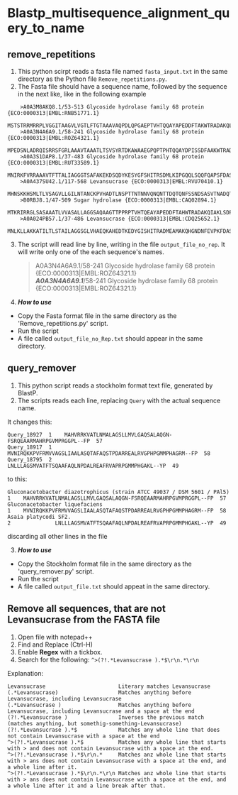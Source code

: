# Blastp_multisequence_alignment_query_to_name

## remove_repetitions

1. This python scirpt reads a fasta file named `fasta_input.txt` in the same directory as the Python file `Remove_repetitions.py`.
2. The Fasta file should have a sequence name, followed by the sequence in the next like, like in the following example
```
    >A0A3M8AKQ8.1/53-513 Glycoside hydrolase family 68 protein {ECO:0000313|EMBL:RNB51771.1}
    MSTSTRRMRRPLVGGITAAGVLVGTLFTGTAAAVAQPDLQPGAEPTVHTQQAYAPEDDFTAKWTRADAKQLQRLSDPNAASRENSMPA
    >A0A3N4A6A9.1/58-241 Glycoside hydrolase family 68 protein {ECO:0000313|EMBL:ROZ64321.1}
    MPEDSNLADRQISRRSFGRLAAAVTAAATLTSVSYRTDKAWAAEGPQPTPHTQQAYDPISSDFAAKWTRADARQIMTQQNDESVPRGE
    >A0A3S1DAP8.1/37-483 Glycoside hydrolase family 68 protein {ECO:0000313|EMBL:RUT33589.1}
    MNIRKFVRRAAAVTFTTALIAGGGTSAFAKEKDSQDYKESYGFSHITRSDMLKIPGQQLSQQFQAPSFDASTIKNIPSAKGVDQWGNPI
    >A0A437SU42.1/117-568 Levansucrase {ECO:0000313|EMBL:RVU70410.1}
    MHNSKKHSMLTLVSAGVLLGILNTANCKPVHADTLNSPTTNTNNVQNQNTTDQTQNFSSNDSASVTNADQTSDSTQTSTQASDLQLTDE
    >B0RBJ8.1/47-509 Sugar hydrolase {ECO:0000313|EMBL:CAQ02894.1}
    MTKRIRRGLSASAAATLVVASALLAGGSAQAAGTTPPRPTVHTQEAYAPEDDFTAHWTRADAKQIAKLSDPTAAPRQNSMPEALTMPQV
    >A0A024PB57.1/37-486 Levansucrase {ECO:0000313|EMBL:CDQ25652.1}
    MNLKLLAKKATILTLSTAILAGGSGLVHAEQKAHEDTKEDYGISHITRADMEAMAKQHGNDNFEVPKFDASTIQNIPSATKVTENGEEI
```
3. The script will read line by line, writing in the file `output_file_no_rep`. It will write only one of the each sequence's names.

    >A0A3N4A6A9.1/58-241 Glycoside hydrolase family 68 protein {ECO:0000313|EMBL:ROZ64321.1}    
    >***A0A3N4A6A9.1***/58-241 Glycoside hydrolase family 68 protein {ECO:0000313|EMBL:ROZ64321.1}
    
4.  ***How to use***
- Copy the Fasta format file in the same directory as the 'Remove_repetitions.py' script.
- Run the script
- A file called `output_file_no_Rep.txt` should appear in the same directory.


 ## query_remover
 
 1. This python script reads a stockholm format text file, generated by BlastP.
 2. The scripts reads each line, replacing `Query` with the actual sequence name.
 
 It changes this:
 ```
Query_18927  1    MAHVRRKVATLNMALAGSLLMVLGAQSALAQGN-FSRQEAARMAHRPGVMPRGGPL--FP  57
Query_18917  1    MVNIRQKKPVFRMVVAGSLIAALASQTAFAQSTPDARREALRVGPHPGMMPHAGRM--FP  58
Query_18795  2              LNLLLAGSMVATFTSQAAFAQLNPDALREAFRVAPRPGMMPHGAKL--YP  49
 ```
 
 to this:
 ```
Gluconacetobacter diazotrophicus (strain ATCC 49037 / DSM 5601 / PAl5)            1    MAHVRRKVATLNMALAGSLLMVLGAQSALAQGN-FSRQEAARMAHRPGVMPRGGPL--FP  57
Gluconacetobacter liquefaciens                                                    1    MVNIRQKKPVFRMVVAGSLIAALASQTAFAQSTPDARREALRVGPHPGMMPHAGRM--FP  58
Asaia platycodi SF2.                                                              2              LNLLLAGSMVATFTSQAAFAQLNPDALREAFRVAPRPGMMPHGAKL--YP  49
 ```
 
discarding all other lines in the file


3.  ***How to use***
- Copy the Stockholm format file in the same directory as the 'query_remover.py' script.
- Run the script
- A file called `output_file.txt` should appeat in the same directory.




## Remove all sequences, that are not Levansucrase from the FASTA file

1. Open file with notepad++
2. Find and Replace (Ctrl-H)
3. Enable **Regex** with a tickbox.
4. Search for the following: ```^>(?!.*Levansucrase ).*$\r\n.*\r\n```

Explanation:
```
Levansucrase                       Literary matches Levansucrase
(.*Levansucrase)                   Matches anything before Levansucrase, including Levansucrase
(.*Levansucrase )                  Matches anything before Levansucrase, including Levansucrase and a space at the end
(?!.*Levansucrase )                Inverses the previous match (matches anything, but somethig-something-Levansucrase)
(?!.*Levansucrase ).*$             Matches any whole line that does not contain Levansucrase with a space at the end
^>(?!.*Levansucrase ).*$           Matches any whole line that starts with > and does not contain Levansucrase with a space at the end.
^>(?!.*Levansucrase ).*$\r\n.*     Matches anz whole line that starts with > ans does not contain Levansucrase with a space at the end, and a whole line after it.
^>(?!.*Levansucrase ).*$\r\n.*\r\n Matches anz whole line that starts with > ans does not contain Levansucrase with a space at the end, and a whole line after it and a line break after that.

```
